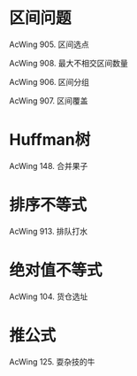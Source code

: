 # 区间问题
AcWing 905. 区间选点

AcWing 908. 最大不相交区间数量

AcWing 906. 区间分组

AcWing 907. 区间覆盖

# Huffman树
AcWing 148. 合并果子

# 排序不等式
AcWing 913. 排队打水

# 绝对值不等式
AcWing 104. 货仓选址

# 推公式
AcWing 125. 耍杂技的牛
